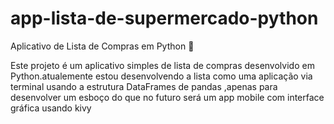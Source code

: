 # app-lista-de-supermercado-python

Aplicativo de Lista de Compras em Python 🐍

Este projeto é um aplicativo simples de lista de compras desenvolvido em Python.atualemente estou desenvolvendo a lista como uma aplicação via terminal usando a estrutura DataFrames de pandas ,apenas para desenvolver um esboço do que no futuro será um app mobile com interface gráfica usando kivy

